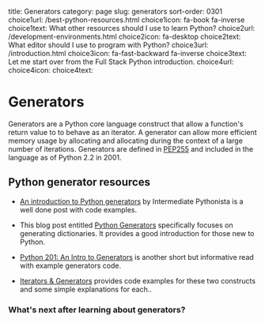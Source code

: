 title: Generators
category: page
slug: generators
sort-order: 0301
choice1url: /best-python-resources.html
choice1icon: fa-book fa-inverse
choice1text: What other resources should I use to learn Python? 
choice2url: /development-environments.html
choice2icon: fa-desktop
choice2text: What editor should I use to program with Python?
choice3url: /introduction.html
choice3icon: fa-fast-backward fa-inverse
choice3text: Let me start over from the Full Stack Python introduction.
choice4url:
choice4icon:
choice4text:


# Generators
Generators are a Python core language construct that allow a function's return
value to to behave as an iterator. A generator can allow more efficient 
memory usage by allocating and allocating during the context of a large
number of iterations. Generators are defined in 
[PEP255](https://www.python.org/dev/peps/pep-0255/) and included in the
language as of Python 2.2 in 2001.


## Python generator resources
* [An introduction to Python generators](http://intermediatepythonista.com/python-generators)
  by Intermediate Pythonista is a well done post with code examples.

* This blog post entitled 
  [Python Generators](http://rdrewd.blogspot.com/2014/02/python-generators.html)
  specifically focuses on generating dictionaries. It provides a good 
  introduction for those new to Python.

* [Python 201: An Intro to Generators](http://www.blog.pythonlibrary.org/2014/01/27/python-201-an-intro-to-generators/)
  is another short but informative read with example generators code.

* [Iterators & Generators](http://anandology.com/python-practice-book/iterators.html)
  provides code examples for these two constructs and some simple explanations
  for each..


### What's next after learning about generators?
